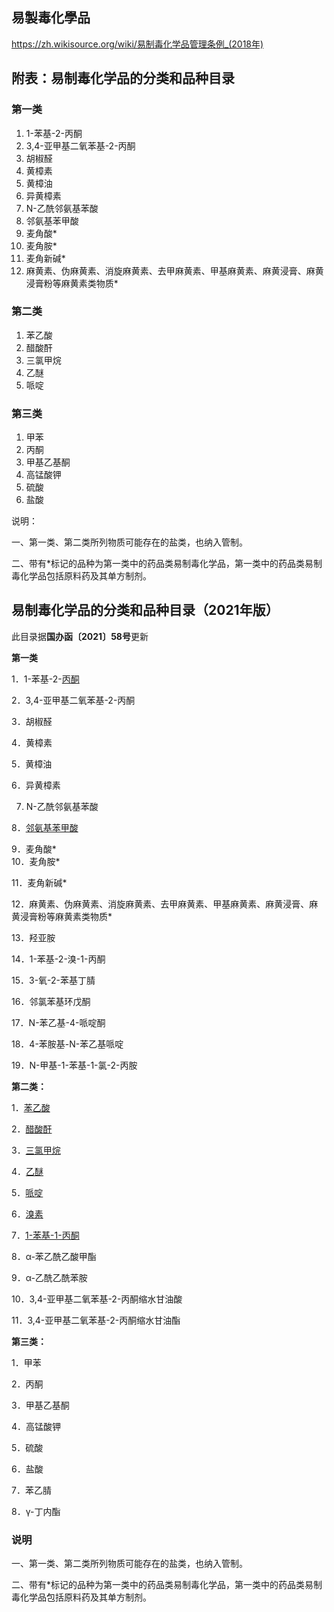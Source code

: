 ## 易製毒化學品

https://zh.wikisource.org/wiki/易制毒化学品管理条例_(2018年)

## 附表：易制毒化学品的分类和品种目录

### 第一类

1. 1-苯基-2-丙酮
2. 3,4-亚甲基二氧苯基-2-丙酮
3. 胡椒醛
4. 黄樟素
5. 黄樟油
6. 异黄樟素
7. N-乙酰邻氨基苯酸
8. 邻氨基苯甲酸
9. 麦角酸*
10. 麦角胺*
11. 麦角新碱*
12. 麻黄素、伪麻黄素、消旋麻黄素、去甲麻黄素、甲基麻黄素、麻黄浸膏、麻黄浸膏粉等麻黄素类物质*

### 第二类

1. 苯乙酸
2. 醋酸酐
3. 三氯甲烷
4. 乙醚
5. 哌啶

### 第三类

1. 甲苯
2. 丙酮
3. 甲基乙基酮
4. 高锰酸钾
5. 硫酸
6. 盐酸

﻿说明：

﻿一、第一类、第二类所列物质可能存在的盐类，也纳入管制。

﻿二、带有*标记的品种为第一类中的药品类易制毒化学品，第一类中的药品类易制毒化学品包括原料药及其单方制剂。



## 易制毒化学品的分类和品种目录（2021年版）

此目录据**国办函〔****2021****〕****58****号**更新

**第一类**

1．1-苯基-2-[丙酮](https://baike.baidu.com/item/丙酮)     

2．3,4-亚甲基二氧苯基-2-丙酮     

3．胡椒醛        

4．黄樟素      

5．黄樟油

6．异黄樟素       

7. N-乙酰邻氨基苯酸         

8．[邻氨基苯甲酸](https://baike.baidu.com/item/邻氨基苯甲酸)     

9．麦角酸*      
10．麦角胺*

11．麦角新碱*      

12．麻黄素、伪麻黄素、消旋麻黄素、去甲麻黄素、甲基麻黄素、麻黄浸膏、麻黄浸膏粉等麻黄素类物质*  

13．羟亚胺    

14．1-苯基-2-溴-1-丙酮   

15．3-氧-2-苯基丁腈   

16．邻氯苯基环戊酮

17．N-苯乙基-4-哌啶酮   

18．4-苯胺基-N-苯乙基哌啶   

19．N-甲基-1-苯基-1-氯-2-丙胺

**第二类：**

1．[苯乙酸](https://baike.baidu.com/item/苯乙酸)  

2．[醋酸酐](https://baike.baidu.com/item/醋酸酐)  

3．[三氯甲烷](https://baike.baidu.com/item/三氯甲烷)   

4．[乙醚](https://baike.baidu.com/item/乙醚)   

5．[哌啶](https://baike.baidu.com/item/哌啶)  

6．[溴素](https://baike.baidu.com/item/溴素)  

7．[1-苯基-1-丙酮](https://baike.baidu.com/item/1-苯基-1-丙酮)   

8．α-苯乙酰乙酸甲酯

9．α-乙酰乙酰苯胺      

10．3,4-亚甲基二氧苯基-2-丙酮缩水甘油酸    

11．3,4-亚甲基二氧苯基-2-丙酮缩水甘油酯

**第三类：**

1．甲苯  

2．丙酮  

3．甲基乙基酮  

4．高锰酸钾  

5．硫酸  

6．盐酸   

7．苯乙腈  

8．γ-丁内酯



### 说明

一、第一类、第二类所列物质可能存在的盐类，也纳入管制。

二、带有*标记的品种为第一类中的药品类易制毒化学品，第一类中的药品类易制毒化学品包括原料药及其单方制剂。


